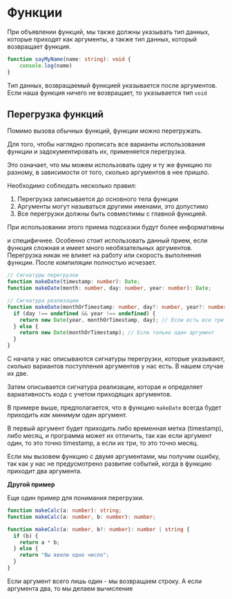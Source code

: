 # Функции

При объявлении функций, мы также должны указывать тип данных, которые приходят как аргументы, а также тип данных, который возвращает функция.

```ts
function sayMyName(name: string): void {
	console.log(name)
}
```

Тип данных, возвращаемый функцией указывается после аргументов. Если наша функция ничего не возвращает, то указывается тип `void`

## Перегрузка функций

Помимо вызова обычных функций, функции можно перегружать.

Для того, чтобы наглядно прописать все варианты использования функции и задокументировать их, применяется перегрузка.

Это означает, что мы можем использовать одну и ту же функцию по разному, в зависимости от того, сколько аргументов в нее пришло.

Необходимо соблюдать несколько правил:

1. Перегрузка записывается до основного тела функции
2. Аргументы могут называться другими именами, это допустимо
3. Все перегрузки должны быть совместимы с главной функцией.

При использовании этого приема подсказки будут более информативны

и специфичнее. Особенно стоит использовать данный прием, если функция сложная и имеет много необязательных аргументов. Перегрузка никак не влияет на работу или скорость выполнения функции. После компиляции полностью исчезает.

```ts
// Сигнатуры перегрузки
function makeDate(timestamp: number): Date;
function makeDate(month: number, day: number, year: number): Date;

// Сигнатура реализации
function makeDate(monthOrTimestamp: number, day?: number, year?: number): Date {
  if (day !== undefined && year !== undefined) {
    return new Date(year, monthOrTimestamp, day); // Если есть все три аргумента
  } else {
    return new Date(monthOrTimestamp); // Если только один аргумент 
  }
}
```

С начала у нас описываются сигнатуры перегрузки, которые указывают, сколько вариантов поступления аргументов у нас есть. В нашем случае их две.

Затем описывается сигнатура реализации, которая и определяет вариативность кода с учетом приходящих аргументов.

В примере выше, предполагается, что в функцию `makeDate` всегда будет приходить _как минимум_ один аргумент.

В первый аргумент будет приходить либо временная метка (timestamp), либо месяц, и программа может их отличить, так как если аргумент один, то это точно timestamp, а если их три, то это точно месяц.

Если мы вызовем функцию с двумя аргументами, мы получим ошибку, так как у нас не предусмотрено развитие событий, когда в функцию приходит два аргумента.

**Другой пример**

Еще один пример для понимания перегрузки.

```ts
function makeCalc(a: number): string;
function makeCalc(a: number, b: number): number;

function makeCalc(a: number, b?: number): number | string {
  if (b) {
    return a * b;
  } else {
    return "Вы ввели одно число";
  }
}
```

Если аргумент всего лишь один - мы возвращаем строку. А если аргумента два, то мы делаем вычисление